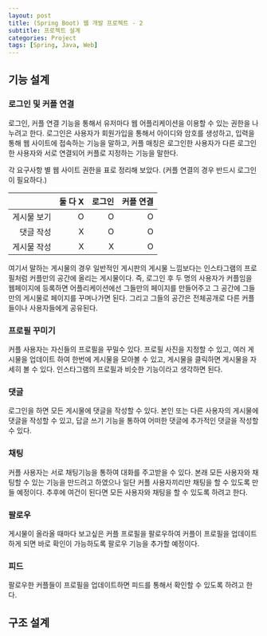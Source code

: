 ```yaml
---
layout: post
title: (Spring Boot) 웹 개발 프로젝트 - 2
subtitle: 프로젝트 설계
categories: Project
tags: [Spring, Java, Web]
---
```


## 기능 설계

### 로그인 및 커플 연결

로그인, 커플 연결 기능을 통해서 유저마다 웹 어플리케이션을 이용할 수 있는 권한을 나누려고 한다.
로그인은 사용자가 회원가입을 통해서 아이디와 암호를 생성하고, 입력을 통해 웹 사이트에 접속하는 기능을 말하고, 커플 매칭은 로그인한 사용자가 다른 로그인한 사용자와 서로 연결되어 커플로 지정하는 기능을 말한다.

각 요구사항 별 웹 사이트 권한을 표로 정리해 보았다. (커플 연결의 경우 반드시 로그인이 필요하다.)
 
| | 둘 다 X | 로그인 | 커플 연결 |
| ---: | ----: | ----: | ----: |
| 게시물 보기 | O | O | O |
| 댓글 작성 | X | O | O |
| 게시물 작성 | X | X | O |

여기서 말하는 게시물의 경우 일반적인 게시판의 게시물 느낌보다는 인스타그램의 프로필처럼 커플만의 공간에 올리는 게시물이다. 즉, 로그인 후 두 명의 사용자가 커플임을 웹페이지에 등록하면 어플리케이션에선 그들만의 페이지를 만들어주고 그 공간에 그들만의 게시물로 페이지를 꾸며나가면 된다. 그리고 그들의 공간은 전체공개로 다른 커플들이나 사용자들에게 공유된다.

### 프로필 꾸미기
커플 사용자는 자신들의 프로필을 꾸밀수 있다. 프로필 사진을 지정할 수 있고, 여러 게시물을 업데이트 하여 한번에 게시물을 모아볼 수 있고, 게시물을 클릭하면 게시물을 자세히 볼 수 있다. 인스타그램의 프로필과 비슷한 기능이라고 생각하면 된다. 

### 댓글
로그인을 하면 모든 게시물에 댓글을 작성할 수 있다. 본인 또는 다른 사용자의 게시물에 댓글을 작성할 수 있고, 답글 쓰기 기능을 통하여 어떠한 댓글에 추가적인 댓글을 작성할 수 있다. 

### 채팅
커플 사용자는 서로 채팅기능을 통하여 대화를 주고받을 수 있다. 본래 모든 사용자와 채팅할 수 있는 기능을 만드려고 하였으나 일단 커플 사용자끼리만 채팅을 할 수 있도록 만들 예정이다. 추후에 여건이 된다면 모든 사용자와 채팅을 할 수 있도록 하려고 한다.

### 팔로우
게시물이 올라올 때마다 보고싶은 커플 프로필을 팔로우하여 커플이 프로필을 업데이트하게 되면 바로 확인이 가능하도록 팔로우 기능을 추가할 예정이다.

### 피드
팔로우한 커플들이 프로필을 업데이트하면 피드를 통해서 확인할 수 있도록 하려고 한다.


## 구조 설계

